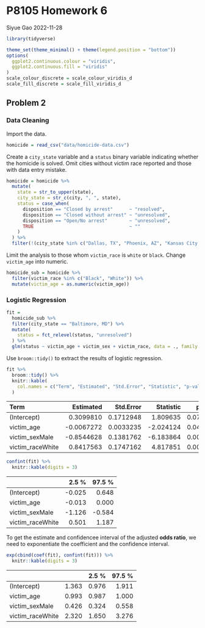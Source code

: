 P8105 Homework 6
================
Siyue Gao
2022-11-28

``` r
library(tidyverse)
```

``` r
theme_set(theme_minimal() + theme(legend.position = "bottom"))
options(
  ggplot2.continuous.colour = "viridis",
  ggplot2.continuous.fill = "viridis"
)
scale_colour_discrete = scale_colour_viridis_d
scale_fill_discrete = scale_fill_viridis_d
```

## Problem 2

### Data Cleaning

Import the data.

``` r
homicide = read_csv("data/homicide-data.csv")
```

Create a `city_state` variable and a `status` binary variable indicating
whether the homicide is solved. Omit cities without victim race reported
and those with data entry mistake.

``` r
homicide = homicide %>% 
  mutate(
    state = str_to_upper(state),
    city_state = str_c(city, ", ", state),
    status = case_when(
      disposition == "Closed by arrest"      ~ "resolved",
      disposition == "Closed without arrest" ~ "unresolved",
      disposition == "Open/No arrest"        ~ "unresolved",
      TRUE                                   ~ ""
    )
  ) %>% 
  filter(!(city_state %in% c("Dallas, TX", "Phoenix, AZ", "Kansas City, MO", "Tulsa, AL")))
```

Limit the analysis to those whom `victim_race` is `white` or `black`.
Change `victim_age` into numeric.

``` r
homicide_sub = homicide %>% 
  filter(victim_race %in% c("Black", "White")) %>% 
  mutate(victim_age = as.numeric(victim_age))
```

### Logistic Regression

``` r
fit = 
  homicide_sub %>% 
  filter(city_state == "Baltimore, MD") %>% 
  mutate(
    status = fct_relevel(status, "unresolved")
  ) %>% 
  glm(status ~ victim_age + victim_sex + victim_race, data = ., family = "binomial")
```

Use `broom::tidy()` to extract the results of logistic regression.

``` r
fit %>% 
  broom::tidy() %>% 
  knitr::kable(
    col.names = c("Term", "Estimated", "Std.Error", "Statistic", "p-value")    
  )
```

| Term             |  Estimated | Std.Error | Statistic |   p-value |
|:-----------------|-----------:|----------:|----------:|----------:|
| (Intercept)      |  0.3099810 | 0.1712948 |  1.809635 | 0.0703525 |
| victim_age       | -0.0067272 | 0.0033235 | -2.024124 | 0.0429574 |
| victim_sexMale   | -0.8544628 | 0.1381762 | -6.183864 | 0.0000000 |
| victim_raceWhite |  0.8417563 | 0.1747162 |  4.817851 | 0.0000015 |

``` r
confint(fit) %>% 
  knitr::kable(digits = 3)
```

|                  |  2.5 % | 97.5 % |
|:-----------------|-------:|-------:|
| (Intercept)      | -0.025 |  0.648 |
| victim_age       | -0.013 |  0.000 |
| victim_sexMale   | -1.126 | -0.584 |
| victim_raceWhite |  0.501 |  1.187 |

To get the estimate and confidencee interval of the adjusted **odds
ratio**, we need to exponentiate the coefficient and the confidence
interval.

``` r
exp(cbind(coef(fit), confint(fit))) %>% 
  knitr::kable(digits = 3)
```

|                  |       | 2.5 % | 97.5 % |
|:-----------------|------:|------:|-------:|
| (Intercept)      | 1.363 | 0.976 |  1.911 |
| victim_age       | 0.993 | 0.987 |  1.000 |
| victim_sexMale   | 0.426 | 0.324 |  0.558 |
| victim_raceWhite | 2.320 | 1.650 |  3.276 |
